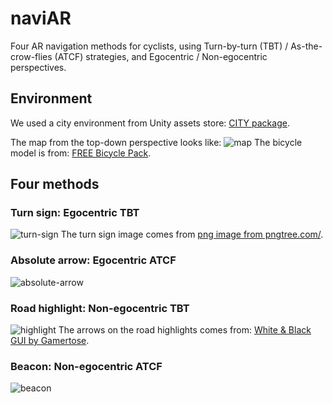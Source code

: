 # naviAR
Four AR navigation methods for cyclists, using Turn-by-turn (TBT) / As-the-crow-flies (ATCF) strategies, and Egocentric / Non-egocentric perspectives.

## Environment
We used a city environment from Unity assets store: <a href='https://assetstore.unity.com/packages/3d/environments/urban/city-package-107224'>CITY package</a>. 

The map from the top-down perspective looks like:
![map](https://github.com/qiu-yh18/naviAR/assets/54255285/435c6e58-e43f-4fb8-8e27-3f350efe2f92)
The bicycle model is from: <a href='https://assetstore.unity.com/packages/3d/vehicles/land/free-bicycle-pack-199782'>FREE Bicycle Pack</a>.

## Four methods
### Turn sign: Egocentric TBT
![turn-sign](https://github.com/qiu-yh18/naviAR/assets/54255285/eaaf0639-3358-486d-8fab-d978af2bc867)
The turn sign image comes from <a href='https://pngtree.com/freepng/vector-turn-right-icon_4184100.html'>png image from pngtree.com/</a>.

### Absolute arrow: Egocentric ATCF
![absolute-arrow](https://github.com/qiu-yh18/naviAR/assets/54255285/c68f747d-2bf5-42c8-986f-cfadab2e26ac)

### Road highlight: Non-egocentric TBT
![highlight](https://github.com/qiu-yh18/naviAR/assets/54255285/40377955-ae08-4241-bc19-94ad8126c66a)
The arrows on the road highlights comes from: <a href='https://assetstore.unity.com/packages/2d/gui/icons/white-black-gui-by-gamertose-168805'>White & Black GUI by Gamertose</a>.

### Beacon: Non-egocentric ATCF
![beacon](https://github.com/qiu-yh18/naviAR/assets/54255285/1106e9a7-dcd2-4670-baf5-b268e14abf17)

